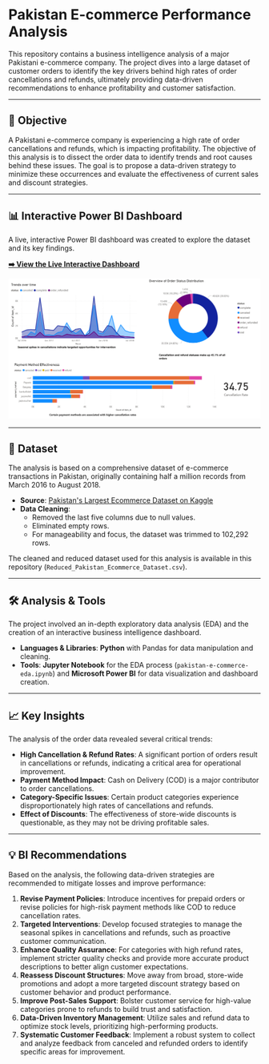 # Pakistan E-commerce Performance Analysis

This repository contains a business intelligence analysis of a major Pakistani e-commerce company. The project dives into a large dataset of customer orders to identify the key drivers behind high rates of order cancellations and refunds, ultimately providing data-driven recommendations to enhance profitability and customer satisfaction.

---

## 📝 Objective

A Pakistani e-commerce company is experiencing a high rate of order cancellations and refunds, which is impacting profitability. The objective of this analysis is to dissect the order data to identify trends and root causes behind these issues. The goal is to propose a data-driven strategy to minimize these occurrences and evaluate the effectiveness of current sales and discount strategies.

---

## 📊 Interactive Power BI Dashboard

A live, interactive Power BI dashboard was created to explore the dataset and its key findings.

**[➡️ View the Live Interactive Dashboard]([https://app.powerbi.com/view?r=eyJrIjoiODc4ZjM4YTQtMzIwYS00M2FmLThmZjUtNTI5ZjUzMTFkNmNlIiwidCI6ImZlZTNiOTE2LTAxYzEtNDk4Ny1hNjQ2LWUxOTM0MzJiOWVhYSIsImMiOjl9](https://app.powerbi.com/view?r=eyJrIjoiYmRlOWQ2MmMtZmQ5Ni00YTAxLTk4MDgtYjRhZjE3NjA1YTcyIiwidCI6ImZlZTNiOTE2LTAxYzEtNDk4Ny1hNjQ2LWUxOTM0MzJiOWVhYSIsImMiOjl9))**

![Dashboard Preview](powerbi_dashboard_overview.png)

---

## 💾 Dataset

The analysis is based on a comprehensive dataset of e-commerce transactions in Pakistan, originally containing half a million records from March 2016 to August 2018.

* **Source**: [Pakistan's Largest Ecommerce Dataset on Kaggle](https://www.kaggle.com/datasets/zusmani/pakistans-largest-ecommerce-dataset/data)
* **Data Cleaning**:
    * Removed the last five columns due to null values.
    * Eliminated empty rows.
    * For manageability and focus, the dataset was trimmed to 102,292 rows.

The cleaned and reduced dataset used for this analysis is available in this repository (`Reduced_Pakistan_Ecommerce_Dataset.csv`).

---

## 🛠️ Analysis & Tools

The project involved an in-depth exploratory data analysis (EDA) and the creation of an interactive business intelligence dashboard.

* **Languages & Libraries**: **Python** with Pandas for data manipulation and cleaning.
* **Tools**: **Jupyter Notebook** for the EDA process (`pakistan-e-commerce-eda.ipynb`) and **Microsoft Power BI** for data visualization and dashboard creation.

---

## 📈 Key Insights

The analysis of the order data revealed several critical trends:

* **High Cancellation & Refund Rates**: A significant portion of orders result in cancellations or refunds, indicating a critical area for operational improvement.
* **Payment Method Impact**: Cash on Delivery (COD) is a major contributor to order cancellations.
* **Category-Specific Issues**: Certain product categories experience disproportionately high rates of cancellations and refunds.
* **Effect of Discounts**: The effectiveness of store-wide discounts is questionable, as they may not be driving profitable sales.

---

## 💡 BI Recommendations

Based on the analysis, the following data-driven strategies are recommended to mitigate losses and improve performance:

1.  **Revise Payment Policies**: Introduce incentives for prepaid orders or revise policies for high-risk payment methods like COD to reduce cancellation rates.
2.  **Targeted Interventions**: Develop focused strategies to manage the seasonal spikes in cancellations and refunds, such as proactive customer communication.
3.  **Enhance Quality Assurance**: For categories with high refund rates, implement stricter quality checks and provide more accurate product descriptions to better align customer expectations.
4.  **Reassess Discount Structures**: Move away from broad, store-wide promotions and adopt a more targeted discount strategy based on customer behavior and product performance.
5.  **Improve Post-Sales Support**: Bolster customer service for high-value categories prone to refunds to build trust and satisfaction.
6.  **Data-Driven Inventory Management**: Utilize sales and refund data to optimize stock levels, prioritizing high-performing products.
7.  **Systematic Customer Feedback**: Implement a robust system to collect and analyze feedback from canceled and refunded orders to identify specific areas for improvement.
